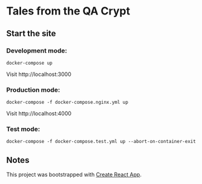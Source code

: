 # Tales from the QA Crypt

## Start the site
### Development mode:

`docker-compose up`

Visit http://localhost:3000

### Production mode:

`docker-compose -f docker-compose.nginx.yml up`

Visit http://localhost:4000

### Test mode:

`docker-compose -f docker-compose.test.yml up --abort-on-container-exit`

## Notes

This project was bootstrapped with [Create React App](https://github.com/facebookincubator/create-react-app).
